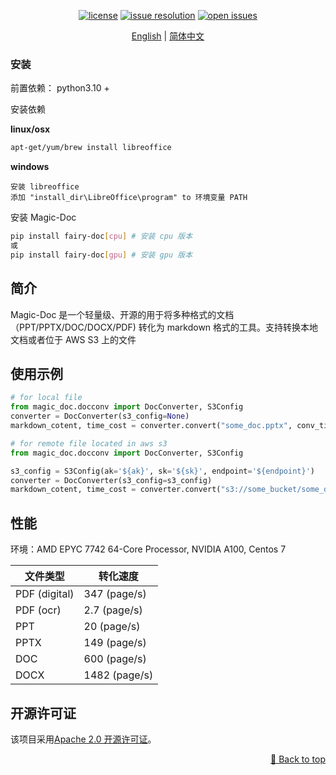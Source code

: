 <div id="top"></div>
<div align="center">

[![license](https://img.shields.io/github/license/magicpdf/Magic-Doc.svg)](https://github.com/magicpdf/Magic-Doc/tree/main/LICENSE)
[![issue resolution](https://img.shields.io/github/issues-closed-raw/magicpdf/Magic-Doc)](https://github.com/magicpdf/Magic-Doc/issues)
[![open issues](https://img.shields.io/github/issues-raw/magicpdf/Magic-Doc)](https://github.com/magicpdf/Magic-Doc/issues)

[English](README.md) | [简体中文](README_zh-CN.md)

</div>

<div align="center">

</div>


### 安装
前置依赖： python3.10 + 

安装依赖

**linux/osx** 

```bash
apt-get/yum/brew install libreoffice
```

**windows**
```text
安装 libreoffice 
添加 "install_dir\LibreOffice\program" to 环境变量 PATH
```


安装 Magic-Doc


```bash
pip install fairy-doc[cpu] # 安装 cpu 版本 
或 
pip install fairy-doc[gpu] # 安装 gpu 版本
```


## 简介

Magic-Doc 是一个轻量级、开源的用于将多种格式的文档（PPT/PPTX/DOC/DOCX/PDF) 转化为 markdown 格式的工具。支持转换本地文档或者位于 AWS S3 上的文件


## 使用示例

```python
# for local file
from magic_doc.docconv import DocConverter, S3Config
converter = DocConverter(s3_config=None)
markdown_cotent, time_cost = converter.convert("some_doc.pptx", conv_timeout=300)
```

```python
# for remote file located in aws s3
from magic_doc.docconv import DocConverter, S3Config

s3_config = S3Config(ak='${ak}', sk='${sk}', endpoint='${endpoint}')
converter = DocConverter(s3_config=s3_config)
markdown_cotent, time_cost = converter.convert("s3://some_bucket/some_doc.pptx", conv_timeout=300)
```


## 性能
环境：AMD EPYC 7742 64-Core Processor, NVIDIA A100, Centos 7

| 文件类型        | 转化速度| 
| ------------------ | -------- | 
| PDF (digital)      | 347 (page/s)   | 
| PDF (ocr)          | 2.7 (page/s)   | 
| PPT                | 20 (page/s)    | 
| PPTX               | 149 (page/s)   | 
| DOC                | 600 (page/s)   | 
| DOCX               | 1482 (page/s)  | 



## 开源许可证

该项目采用[Apache 2.0 开源许可证](LICENSE)。

<p align="right"><a href="#top">🔼 Back to top</a></p>
